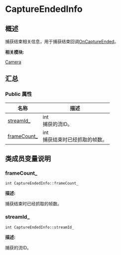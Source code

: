 # CaptureEndedInfo


## 概述

捕获结束相关信息，用于捕获结束回调[OnCaptureEnded](interface_i_stream_operator_callback.md#oncaptureended)。

**相关模块:**

[Camera](_camera.md)


## 汇总


### Public 属性

  | 名称 | 描述 | 
| -------- | -------- |
| [streamId_](#streamid_) | int<br/>捕获的流ID。 | 
| [frameCount_](#framecount_) | int<br/>捕获结束时已经抓取的帧数。 | 


## 类成员变量说明


### frameCount_

  
```
int CaptureEndedInfo::frameCount_
```

**描述:**

捕获结束时已经抓取的帧数。


### streamId_

  
```
int CaptureEndedInfo::streamId_
```

**描述:**

捕获的流ID。
